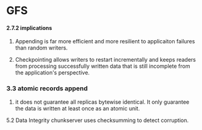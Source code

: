 # GFS
#### 2.7.2 implications 
1. Appending is far more efficient and more resilient to applicaiton failures than random writers.

2. Checkpointing allows writers to restart incrementally and keeps readers from processing successfully written data that is still incomplete from the application's perspective.
### 3.3 atomic records append
1. it does not guarantee all replicas bytewise identical. It only guarantee the data is written at least once as an atomic unit.

5.2 Data Integrity
chunkserver uses checksumming to detect corruption. 